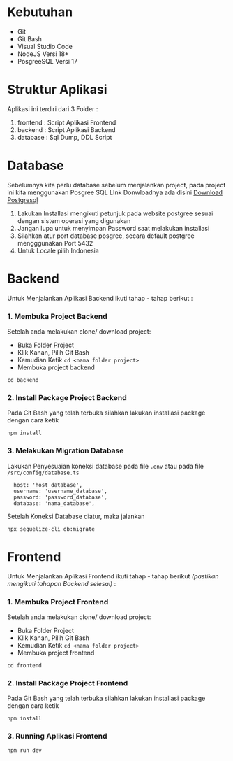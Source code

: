 # Kebutuhan
- Git
- Git Bash
- Visual Studio Code
- NodeJS Versi 18+
- PosgreeSQL Versi 17

# Struktur Aplikasi
Aplikasi ini terdiri dari 3 Folder :
1. frontend : Script Aplikasi Frontend
2. backend  : Script Aplikasi Backend
3. database : Sql Dump, DDL Script

# Database
Sebelumnya kita perlu database sebelum menjalankan project, pada project ini kita menggunakan Posgree SQL LInk Donwloadnya ada disini <a href="https://www.enterprisedb.com/downloads/postgres-postgresql-downloads">Download Postgresql</a>

1. Lakukan Installasi mengikuti petunjuk pada website postgree sesuai dengan sistem operasi yang digunakan
2. Jangan lupa untuk menyimpan Password saat melakukan installasi
3. Silahkan atur port database posgree, secara default postgree mengggunakan Port 5432
4. Untuk Locale pilih Indonesia

# Backend
Untuk Menjalankan Aplikasi Backend ikuti tahap - tahap berikut :

### 1. Membuka Project Backend
Setelah anda melakukan clone/ download project:
- Buka Folder Project
- Klik Kanan, Pilih Git Bash
- Kemudian Ketik `cd <nama folder project>`
- Membuka project backend
```
cd backend
```
### 2. Install Package Project Backend
Pada Git Bash yang telah terbuka silahkan lakukan installasi package dengan cara ketik
```
npm install
```

### 3. Melakukan Migration Database
Lakukan Penyesuaian koneksi database pada file ``.env`` atau pada file ``/src/config/database.ts``

```
  host: 'host_database',
  username: 'username_database',
  password: 'password_database',
  database: 'nama_database',
```
Setelah Koneksi Database diatur, maka jalankan
```
npx sequelize-cli db:migrate
```





# Frontend
Untuk Menjalankan Aplikasi Frontend ikuti tahap - tahap berikut <i>(pastikan mengikuti tahapan Backend selesai)</i> :

### 1. Membuka Project Frontend
Setelah anda melakukan clone/ download project:
- Buka Folder Project
- Klik Kanan, Pilih Git Bash
- Kemudian Ketik `cd <nama folder project>`
- Membuka project frontend
```
cd frontend
```
### 2. Install Package Project Frontend
Pada Git Bash yang telah terbuka silahkan lakukan installasi package dengan cara ketik
```
npm install
```
### 3. Running Aplikasi Frontend
```
npm run dev
```

